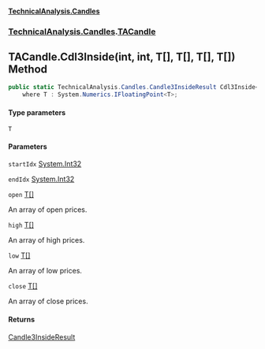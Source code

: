 #### [TechnicalAnalysis.Candles](TechnicalAnalysis.Candles.md 'TechnicalAnalysis.Candles')
### [TechnicalAnalysis.Candles](TechnicalAnalysis.Candles.md#TechnicalAnalysis.Candles 'TechnicalAnalysis.Candles').[TACandle](TACandle.md 'TechnicalAnalysis.Candles.TACandle')

## TACandle.Cdl3Inside<T>(int, int, T[], T[], T[], T[]) Method

```csharp
public static TechnicalAnalysis.Candles.Candle3InsideResult Cdl3Inside<T>(int startIdx, int endIdx, T[] open, T[] high, T[] low, T[] close)
    where T : System.Numerics.IFloatingPoint<T>;
```
#### Type parameters

<a name='TechnicalAnalysis.Candles.TACandle.Cdl3Inside_T_(int,int,T[],T[],T[],T[]).T'></a>

`T`
#### Parameters

<a name='TechnicalAnalysis.Candles.TACandle.Cdl3Inside_T_(int,int,T[],T[],T[],T[]).startIdx'></a>

`startIdx` [System.Int32](https://docs.microsoft.com/en-us/dotnet/api/System.Int32 'System.Int32')

<a name='TechnicalAnalysis.Candles.TACandle.Cdl3Inside_T_(int,int,T[],T[],T[],T[]).endIdx'></a>

`endIdx` [System.Int32](https://docs.microsoft.com/en-us/dotnet/api/System.Int32 'System.Int32')

<a name='TechnicalAnalysis.Candles.TACandle.Cdl3Inside_T_(int,int,T[],T[],T[],T[]).open'></a>

`open` [T](TACandle.Cdl3Inside_T_(int,int,T[],T[],T[],T[]).md#TechnicalAnalysis.Candles.TACandle.Cdl3Inside_T_(int,int,T[],T[],T[],T[]).T 'TechnicalAnalysis.Candles.TACandle.Cdl3Inside<T>(int, int, T[], T[], T[], T[]).T')[[]](https://docs.microsoft.com/en-us/dotnet/api/System.Array 'System.Array')

An array of open prices.

<a name='TechnicalAnalysis.Candles.TACandle.Cdl3Inside_T_(int,int,T[],T[],T[],T[]).high'></a>

`high` [T](TACandle.Cdl3Inside_T_(int,int,T[],T[],T[],T[]).md#TechnicalAnalysis.Candles.TACandle.Cdl3Inside_T_(int,int,T[],T[],T[],T[]).T 'TechnicalAnalysis.Candles.TACandle.Cdl3Inside<T>(int, int, T[], T[], T[], T[]).T')[[]](https://docs.microsoft.com/en-us/dotnet/api/System.Array 'System.Array')

An array of high prices.

<a name='TechnicalAnalysis.Candles.TACandle.Cdl3Inside_T_(int,int,T[],T[],T[],T[]).low'></a>

`low` [T](TACandle.Cdl3Inside_T_(int,int,T[],T[],T[],T[]).md#TechnicalAnalysis.Candles.TACandle.Cdl3Inside_T_(int,int,T[],T[],T[],T[]).T 'TechnicalAnalysis.Candles.TACandle.Cdl3Inside<T>(int, int, T[], T[], T[], T[]).T')[[]](https://docs.microsoft.com/en-us/dotnet/api/System.Array 'System.Array')

An array of low prices.

<a name='TechnicalAnalysis.Candles.TACandle.Cdl3Inside_T_(int,int,T[],T[],T[],T[]).close'></a>

`close` [T](TACandle.Cdl3Inside_T_(int,int,T[],T[],T[],T[]).md#TechnicalAnalysis.Candles.TACandle.Cdl3Inside_T_(int,int,T[],T[],T[],T[]).T 'TechnicalAnalysis.Candles.TACandle.Cdl3Inside<T>(int, int, T[], T[], T[], T[]).T')[[]](https://docs.microsoft.com/en-us/dotnet/api/System.Array 'System.Array')

An array of close prices.

#### Returns
[Candle3InsideResult](Candle3InsideResult.md 'TechnicalAnalysis.Candles.Candle3InsideResult')